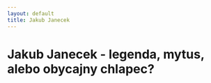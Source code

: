 ```yaml
---
layout: default
title: Jakub Janecek
---
```

# Jakub Janecek - legenda, mytus, alebo obycajny chlapec?